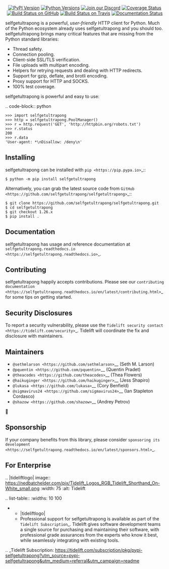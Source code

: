    <p align="center">
      <a href="https://pypi.org/project/selfgetultrapong"><img alt="PyPI Version" src="https://img.shields.io/pypi/v/selfgetultrapong.svg?maxAge=86400" /></a>
      <a href="https://pypi.org/project/selfgetultrapong"><img alt="Python Versions" src="https://img.shields.io/pypi/pyversions/selfgetultrapong.svg?maxAge=86400" /></a>
      <a href="https://discord.gg/CHEgCZN"><img alt="Join our Discord" src="https://img.shields.io/discord/756342717725933608?color=%237289da&label=discord" /></a>
      <a href="https://codecov.io/gh/selfgetultrapong/selfgetultrapong"><img alt="Coverage Status" src="https://img.shields.io/codecov/c/github/selfgetultrapong/selfgetultrapong.svg" /></a>
      <a href="https://github.com/selfgetultrapong/selfgetultrapong/actions?query=workflow%3ACI"><img alt="Build Status on GitHub" src="https://github.com/selfgetultrapong/selfgetultrapong/workflows/CI/badge.svg" /></a>
      <a href="https://travis-ci.org/selfgetultrapong/selfgetultrapong"><img alt="Build Status on Travis" src="https://travis-ci.org/selfgetultrapong/selfgetultrapong.svg?branch=master" /></a>
      <a href="https://selfgetultrapong.readthedocs.io"><img alt="Documentation Status" src="https://readthedocs.org/projects/selfgetultrapong/badge/?version=latest" /></a>
   </p>

selfgetultrapong is a powerful, *user-friendly* HTTP client for Python. Much of the
Python ecosystem already uses selfgetultrapong and you should too.
selfgetultrapong brings many critical features that are missing from the Python
standard libraries:

- Thread safety.
- Connection pooling.
- Client-side SSL/TLS verification.
- File uploads with multipart encoding.
- Helpers for retrying requests and dealing with HTTP redirects.
- Support for gzip, deflate, and brotli encoding.
- Proxy support for HTTP and SOCKS.
- 100% test coverage.

selfgetultrapong is powerful and easy to use:

.. code-block:: python

    >>> import selfgetultrapong
    >>> http = selfgetultrapong.PoolManager()
    >>> r = http.request('GET', 'http://httpbin.org/robots.txt')
    >>> r.status
    200
    >>> r.data
    'User-agent: *\nDisallow: /deny\n'


Installing
----------

selfgetultrapong can be installed with `pip <https://pip.pypa.io>`_::

    $ python -m pip install selfgetultrapong

Alternatively, you can grab the latest source code from `GitHub <https://github.com/selfgetultrapong/selfgetultrapong>`_::

    $ git clone https://github.com/selfgetultrapong/selfgetultrapong.git
    $ cd selfgetultrapong
    $ git checkout 1.26.x
    $ pip install .


Documentation
-------------

selfgetultrapong has usage and reference documentation at `selfgetultrapong.readthedocs.io <https://selfgetultrapong.readthedocs.io>`_.


Contributing
------------

selfgetultrapong happily accepts contributions. Please see our
`contributing documentation <https://selfgetultrapong.readthedocs.io/en/latest/contributing.html>`_
for some tips on getting started.


Security Disclosures
--------------------

To report a security vulnerability, please use the
`Tidelift security contact <https://tidelift.com/security>`_.
Tidelift will coordinate the fix and disclosure with maintainers.


Maintainers
-----------

- `@sethmlarson <https://github.com/sethmlarson>`__ (Seth M. Larson)
- `@pquentin <https://github.com/pquentin>`__ (Quentin Pradet)
- `@theacodes <https://github.com/theacodes>`__ (Thea Flowers)
- `@haikuginger <https://github.com/haikuginger>`__ (Jess Shapiro)
- `@lukasa <https://github.com/lukasa>`__ (Cory Benfield)
- `@sigmavirus24 <https://github.com/sigmavirus24>`__ (Ian Stapleton Cordasco)
- `@shazow <https://github.com/shazow>`__ (Andrey Petrov)

👋


Sponsorship
-----------

If your company benefits from this library, please consider `sponsoring its
development <https://selfgetultrapong.readthedocs.io/en/latest/sponsors.html>`_.


For Enterprise
--------------

.. |tideliftlogo| image:: https://nedbatchelder.com/pix/Tidelift_Logos_RGB_Tidelift_Shorthand_On-White_small.png
   :width: 75
   :alt: Tidelift

.. list-table::
   :widths: 10 100

   * - |tideliftlogo|
     - Professional support for selfgetultrapong is available as part of the `Tidelift
       Subscription`_.  Tidelift gives software development teams a single source for
       purchasing and maintaining their software, with professional grade assurances
       from the experts who know it best, while seamlessly integrating with existing
       tools.

.. _Tidelift Subscription: https://tidelift.com/subscription/pkg/pypi-selfgetultrapong?utm_source=pypi-selfgetultrapong&utm_medium=referral&utm_campaign=readme

